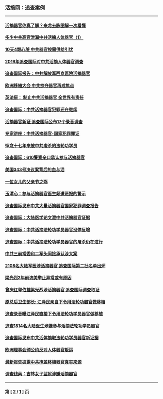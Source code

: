 ### 活摘网：追查案例
---
#### [活摘器官你真了解？来龙去脉图解一次看懂](../../pages/nf5880/n13013820.md?04290430) 
#### [多少中共高官泄漏中共活摘人体器官（1）](../../pages/nf5880/n12671234.md?04290430) 
#### [10天4颗心脏 中共器官按需供给引忧](../../pages/nf5880/n12326366.md?04290430) 
#### [2019年追查国际对中共活摘人体器官调查](../../pages/nf5880/n11917733.md?04290430) 
#### [追查国际报告：中共解放军西京医院活摘器官](../../pages/nf5880/n11838359.md?04290430) 
#### [欧洲移植大会 中共掠夺器官再成焦点](../../pages/nf5880/n11538883.md?04290430) 
#### [英法庭： 制止中共活摘器官 全世界有责任](../../pages/nf5880/n11330691.md?04290430) 
#### [追查国际：中共活摘器官犯罪还在继续](../../pages/nf5880/n11218301.md?04290430) 
#### [活摘器官新证 追查国际公布17个录音调查](../../pages/nf5880/n10897744.md?04290430) 
#### [专家讲座：中共活摘器官-国家犯罪罪证](../../pages/nf5880/n8828153.md?04290430) 
#### [悼念十七年来被中共虐杀的法轮功学员](../../pages/nf5880/n8124823.md?04290430) 
#### [追查国际：610警察亲口承认参与活摘器官](../../pages/nf5880/n8109067.md?04290430) 
#### [美国343号决议案背后的血与泪](../../pages/nf5880/n8020684.md?04290430) 
#### [一位女儿的父亲节之殇](../../pages/nf5880/n8014122.md?04290430) 
#### [玉清心：参与活摘器官医生频遭恶报的警示](../../pages/nf5880/n4637546.md?04290430) 
#### [追查国际发布中共大量活摘器官国家犯罪调查报告](../../pages/nf5880/n4613428.md?04290430) 
#### [追查国际：大陆医学论文泄中共活摘器官证据](../../pages/nf5880/n4608794.md?04290430) 
#### [追查国际：中共活摘法轮功学员器官没停反增](../../pages/nf5880/n4584075.md?04290430) 
#### [追查国际：中共活摘法轮功学员器官的屠杀仍在进行](../../pages/nf5880/n4299154.md?04290430) 
#### [中共三前常委和二军头间接承认涉大案](../../pages/nf5880/n4286244.md?04290430) 
#### [2108名大陆军医涉活摘器官 追查国际第二批名单出炉](../../pages/nf5880/n4284769.md?04290430) 
#### [梁光烈2年前访美举止异常或有原因](../../pages/nf5880/n4279686.md?04290430) 
#### [曾庆红郭伯雄梁光烈涉活摘器官 追查国际调查取证](../../pages/nf5880/n4278462.md?04290430) 
#### [原总后卫生部长: 江泽民亲自下令用法轮功器官做移植](../../pages/nf5880/n4263864.md?04290430) 
#### [追查录音曝江泽民直接下令用法轮功学员器官做移植](../../pages/nf5880/n4261268.md?04290430) 
#### [追查1814名大陆医生涉嫌参与活摘法轮功学员器官](../../pages/nf5880/n4259055.md?04290430) 
#### [追查国际发布中共活体摘取法轮功学员器官新证据](../../pages/nf5880/n4258255.md?04290430) 
#### [欧洲理事会颁公约反对人体器官贩运](../../pages/nf5880/n4206955.md?04290430) 
#### [最新报告披露中共掩盖移植器官真实来源](../../pages/nf5880/n4140084.md?04290430) 
#### [调查线索：吉林女子监狱涉嫌活摘器官](../../pages/nf5880/n4044366.md?04290430) 

---
#### 第 [ [2](./2.md?04290430) / [1](./1.md?04290430) ] 页
